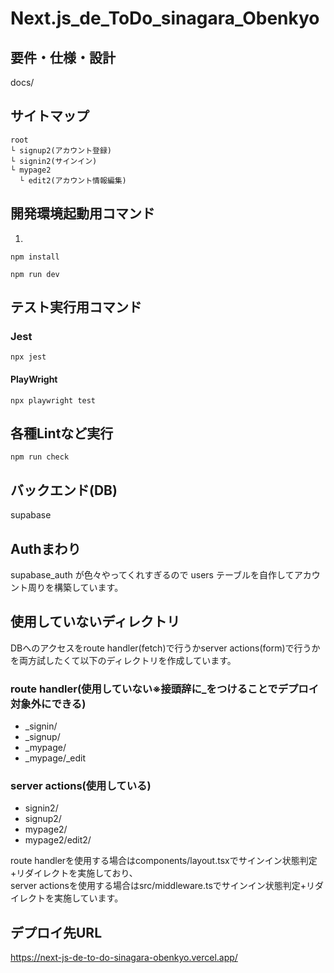 # Next.js_de_ToDo_sinagara_Obenkyo

## 要件・仕様・設計

docs/

## サイトマップ

```
root
└ signup2(アカウント登録)
└ signin2(サインイン)
└ mypage2
  └ edit2(アカウント情報編集)
```

## 開発環境起動用コマンド

1.

```
npm install
```

```
npm run dev
```

## テスト実行用コマンド

### Jest

```
npx jest
```

#### PlayWright

```
npx playwright test
```

## 各種Lintなど実行

```
npm run check
```

## バックエンド(DB)

supabase

## Authまわり

supabase_auth が色々やってくれすぎるので users テーブルを自作してアカウント周りを構築しています。

## 使用していないディレクトリ

DBへのアクセスをroute handler(fetch)で行うかserver actions(form)で行うかを両方試したくて以下のディレクトリを作成しています。

### route handler(使用していない※接頭辞に\_をつけることでデプロイ対象外にできる)

- \_signin/
- \_signup/
- \_mypage/
- \_mypage/\_edit

### server actions(使用している)

- signin2/
- signup2/
- mypage2/
- mypage2/edit2/

route handlerを使用する場合はcomponents/layout.tsxでサインイン状態判定+リダイレクトを実施しており、  
server actionsを使用する場合はsrc/middleware.tsでサインイン状態判定+リダイレクトを実施しています。

## デプロイ先URL

https://next-js-de-to-do-sinagara-obenkyo.vercel.app/
